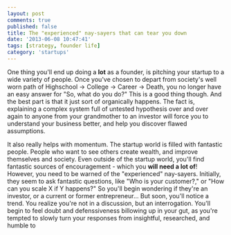 ```yaml
---
layout: post
comments: true
published: false
title: The "experienced" nay-sayers that can tear you down
date: '2013-06-08 10:47:41'
tags: [strategy, founder life]
category: 'startups'
---
```


One thing you'll end up doing a **lot** as a founder, is pitching your startup to a wide variety of people. Once you've chosen to depart from society's well worn path of Highschool &rarr; College &rarr; Career &rarr; Death, you no longer have an easy answer for "So, what do you do?" This is a good thing though. And the best part is that it just sort of organically happens. The fact is, explaining a complex system full of untested hypothesis over and over again to anyone from your grandmother to an investor will force you to understand your business better, and help you discover flawed assumptions.

It also really helps with momentum. The startup world is filled with fantastic people. People who want to see others create wealth, and improve themselves and  society. Even outside of the startup world, you'll find fantastic sources of encouragement - which you **will need a lot of**! However, you need to be warned of the "experienced" nay-sayers. Initially, they seem to ask fantastic questions, like "Who is your customer?," or "How can you scale X if Y happens?" So you'll begin wondering if they're an investor, or a current or former entrepreneur... But soon, you'll notice a trend. You realize you're not in a discussion, but an interrogation. You'll begin to feel doubt and defenssiveness billowing up in your gut, as you're tempted to slowly turn your responses from insightful, researched, and humble to 